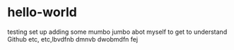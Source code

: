 # hello-world
testing set up 
adding some mumbo jumbo abot myself to get to understand Github
etc, etc,lbvdfnb  dmnvb dwobmdfn  fej
